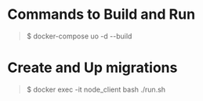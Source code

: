# Commands to Build and Run
> $ docker-compose uo -d --build

# Create and Up migrations
> $ docker exec -it node_client bash ./run.sh
